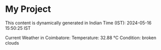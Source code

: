 # My Project

This content is dynamically generated in Indian Time (IST): 2024-05-16 15:50:25 IST


Current Weather in Coimbatore:
Temperature: 32.88 °C
Condition: broken clouds
